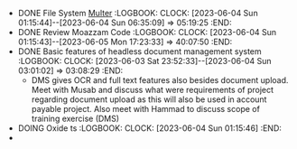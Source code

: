 - DONE File System [Multer](https://github.com/expressjs/multer/blob/master/storage/disk.js)
  :LOGBOOK:
  CLOCK: [2023-06-04 Sun 01:15:44]--[2023-06-04 Sun 06:35:09] =>  05:19:25
  :END:
- DONE Review Moazzam Code
  :LOGBOOK:
  CLOCK: [2023-06-04 Sun 01:15:43]--[2023-06-05 Mon 17:23:33] =>  40:07:50
  :END:
- DONE Basic features of headless document management system
  :LOGBOOK:
  CLOCK: [2023-06-03 Sat 23:52:33]--[2023-06-04 Sun 03:01:02] =>  03:08:29
  :END:
	- DMS gives OCR and full text features also besides document upload. Meet with Musab and discuss what were requirements of project regarding document upload as this will also be used in account payable project. Also meet with Hammad to discuss scope of training exercise (DMS)
- DOING Oxide ts
  :LOGBOOK:
  CLOCK: [2023-06-04 Sun 01:15:46]
  :END:
-